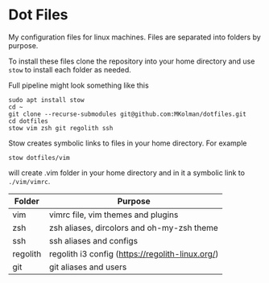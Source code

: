 # Dot Files

My configuration files for linux machines. Files are separated into folders by purpose.

To install these files clone the repository into your home directory and use `stow` to install 
each folder as needed.

Full pipeline might look something like this 
```
sudo apt install stow
cd ~
git clone --recurse-submodules git@github.com:MKolman/dotfiles.git
cd dotfiles
stow vim zsh git regolith ssh
```

Stow creates symbolic links to files in your home directory. For example
```
stow dotfiles/vim
```
will create .vim folder in your home directory and in it a symbolic link to `./vim/vimrc`.


| Folder   | Purpose                                          |
| -------- | ------                                           |
| vim      | vimrc file, vim themes and plugins               |
| zsh      | zsh aliases, dircolors and oh-my-zsh theme       |
| ssh      | ssh aliases and configs                          |
| regolith | regolith i3 config (https://regolith-linux.org/) |
| git      | git aliases and users                            |
